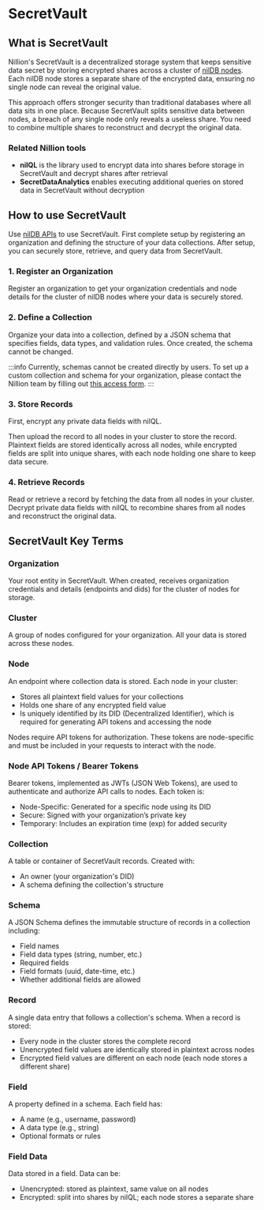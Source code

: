 # SecretVault

## What is SecretVault

Nillion's SecretVault is a decentralized storage system that keeps sensitive data secret by storing encrypted shares across a cluster of [nilDB nodes](/learn/architecture). Each nilDB node stores a separate share of the encrypted data, ensuring no single node can reveal the original value.

This approach offers stronger security than traditional databases where all data sits in one place. Because SecretVault splits sensitive data between nodes, a breach of any single node only reveals a useless share. You need to combine multiple shares to reconstruct and decrypt the original data.

### Related Nillion tools

- **nilQL** is the library used to encrypt data into shares before storage in SecretVault and decrypt shares after retrieval
- **SecretDataAnalytics** enables executing additional queries on stored data in SecretVault without decryption

## How to use SecretVault

Use [nilDB APIs](/api/nildb/overview) to use SecretVault. First complete setup by registering an organization and defining the structure of your data collections. After setup, you can securely store, retrieve, and query data from SecretVault.

### 1. Register an Organization

Register an organization to get your organization credentials and node details for the cluster of nilDB nodes where your data is securely stored.

### 2. Define a Collection

Organize your data into a collection, defined by a JSON schema that specifies fields, data types, and validation rules. Once created, the schema cannot be changed.

:::info
Currently, schemas cannot be created directly by users. To set up a custom collection and schema for your organization, please contact the Nillion team by filling out [this access form](/build/secretVault-secretDataAnalytics/access).
:::

### 3. Store Records

First, encrypt any private data fields with nilQL.

Then upload the record to all nodes in your cluster to store the record. Plaintext fields are stored identically across all nodes, while encrypted fields are split into unique shares, with each node holding one share to keep data secure.

### 4. Retrieve Records

Read or retrieve a record by fetching the data from all nodes in your cluster. Decrypt private data fields with nilQL to recombine shares from all nodes and reconstruct the original data.

## SecretVault Key Terms

### Organization

Your root entity in SecretVault. When created, receives organization credentials and details (endpoints and dids) for the cluster of nodes for storage.

### Cluster

A group of nodes configured for your organization. All your data is stored across these nodes.

### Node

An endpoint where collection data is stored. Each node in your cluster:

- Stores all plaintext field values for your collections
- Holds one share of any encrypted field value
- Is uniquely identified by its DID (Decentralized Identifier), which is required for generating API tokens and accessing the node

Nodes require API tokens for authorization. These tokens are node-specific and must be included in your requests to interact with the node.

### Node API Tokens / Bearer Tokens

Bearer tokens, implemented as JWTs (JSON Web Tokens), are used to authenticate and authorize API calls to nodes. Each token is:

- Node-Specific: Generated for a specific node using its DID
- Secure: Signed with your organization’s private key
- Temporary: Includes an expiration time (exp) for added security

### Collection

A table or container of SecretVault records. Created with:

- An owner (your organization's DID)
- A schema defining the collection's structure

### Schema

A JSON Schema defines the immutable structure of records in a collection including:

- Field names
- Field data types (string, number, etc.)
- Required fields
- Field formats (uuid, date-time, etc.)
- Whether additional fields are allowed

### Record

A single data entry that follows a collection's schema. When a record is stored:

- Every node in the cluster stores the complete record
- Unencrypted field values are identically stored in plaintext across nodes
- Encrypted field values are different on each node (each node stores a different share)

### Field

A property defined in a schema. Each field has:

- A name (e.g., username, password)
- A data type (e.g., string)
- Optional formats or rules

### Field Data

Data stored in a field. Data can be:

- Unencrypted: stored as plaintext, same value on all nodes
- Encrypted: split into shares by nilQL; each node stores a separate share
